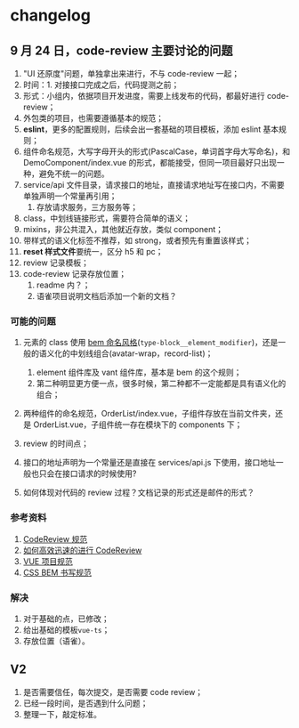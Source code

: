# changelog

## 9 月 24 日，code-review 主要讨论的问题

1. "UI 还原度"问题，单独拿出来进行，不与 code-review 一起；
2. 时间：1. 对接接口完成之后，代码提测之前；
3. 形式：小组内，依据项目开发进度，需要上线发布的代码，都最好进行 code-review；
4. 外包类的项目，也需要遵循基本的规范；
5. **eslint**，更多的配置规则，后续会出一套基础的项目模板，添加 eslint 基本规则；
6. 组件命名规范，大写字母开头的形式(PascalCase，单词首字母大写命名)，和 DemoComponent/index.vue 的形式，都能接受，但同一项目最好只出现一种，避免不统一的问题。
7. service/api 文件目录，请求接口的地址，直接请求地址写在接口内，不需要单独声明一个常量再引用；
   1. 存放请求服务，三方服务等；
8. class，中划线链接形式，需要符合简单的语义；
9. mixins，非公共混入，其他就近存放，类似 component；
10. 带样式的语义化标签不推荐，如 strong，或者预先有重置该样式；
11. **reset 样式文件**要统一，区分 h5 和 pc；
12. review 记录模板；
13. code-review 记录存放位置；
    1. readme 内？；
    2. 语雀项目说明文档后添加一个新的文档？

### 可能的问题

1. 元素的 class 使用 [bem 命名风格](https://github.com/Tencent/tmt-workflow/wiki/%E2%92%9B-[%E8%A7%84%E8%8C%83]--CSS-BEM-%E4%B9%A6%E5%86%99%E8%A7%84%E8%8C%83)(`type-block__element_modifier`)，还是一般的语义化的中划线组合(avatar-wrap，record-list)；

   1. element 组件库及 vant 组件库，基本是 bem 的这个规则；
   2. 第二种明显更方便一点，很多时候，第二种都不一定能都是具有语义化的组合；

2. 两种组件的命名规范，OrderList/index.vue，子组件存放在当前文件夹，还是 OrderList.vue，子组件统一存在模块下的 components 下；

3. review 的时间点；
4. 接口的地址声明为一个常量还是直接在 services/api.js 下使用，接口地址一般也只会在接口请求的时候使用?
5. 如何体现对代码的 review 过程？文档记录的形式还是邮件的形式？

### 参考资料

1. [CodeReview 规范](https://www.jianshu.com/p/f79c4e948954)
2. [如何高效迅速的进行 CodeReview](https://www.jianshu.com/p/e9f9aef9a0e9)
3. [VUE 项目规范](https://www.jianshu.com/p/0a6684ccff08)
4. [CSS BEM 书写规范](https://github.com/Tencent/tmt-workflow/wiki/%E2%92%9B-[%E8%A7%84%E8%8C%83]--CSS-BEM-%E4%B9%A6%E5%86%99%E8%A7%84%E8%8C%83)

### 解决

1. 对于基础的点，已修改；
2. 给出基础的模板`vue-ts`；
3. 存放位置（语雀）。

## V2

1. 是否需要信任，每次提交，是否需要 code review；
2. 已经一段时间，是否遇到什么问题；
3. 整理一下，敲定标准。
